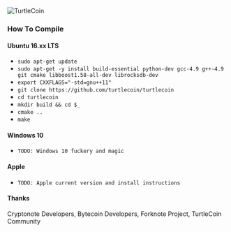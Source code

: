 ![TurtleCoin](https://user-images.githubusercontent.com/34389545/34746835-428ac812-f55b-11e7-8e78-d342ac45d904.png)

### How To Compile

#### Ubuntu 16.xx LTS
- `sudo apt-get update`
- `sudo apt-get -y install build-essential python-dev gcc-4.9 g++-4.9 git cmake libboost1.58-all-dev librocksdb-dev`
- `export CXXFLAGS="-std=gnu++11"`
- `git clone https://github.com/turtlecoin/turtlecoin`
- `cd turtlecoin`
- `mkdir build && cd $_`
- `cmake ..`
- `make`

#### Windows 10
- `TODO: Windows 10 fuckery and magic`

#### Apple
- `TODO: Apple current version and install instructions`

#### Thanks
Cryptonote Developers, Bytecoin Developers, Forknote Project, TurtleCoin Community
